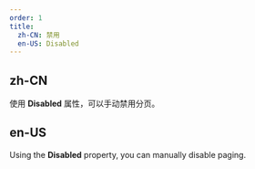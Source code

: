 ```yaml
---
order: 1
title:
  zh-CN: 禁用
  en-US: Disabled
---
```


## zh-CN

使用 **Disabled** 属性，可以手动禁用分页。

## en-US

Using the **Disabled** property, you can manually disable paging.
